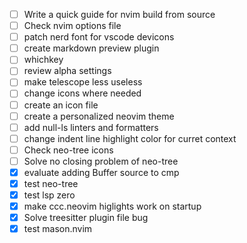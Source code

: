- [ ] Write a quick guide for nvim build from source 
- [ ] Check nvim options file 
- [ ] patch nerd font for vscode devicons 
- [ ] create markdown preview plugin
- [ ] whichkey
- [ ] review alpha settings
- [ ] make telescope less useless
- [ ] change icons where needed
- [ ] create an icon file 
- [ ] create a personalized neovim theme 
- [ ] add null-ls linters and formatters
- [ ] change indent line highlight color for curret context
- [ ] Check neo-tree icons
- [ ] Solve no closing problem of neo-tree
- [x] evaluate adding Buffer source to cmp
- [x] test neo-tree
- [x] test lsp zero
- [x] make ccc.neovim higlights work on startup 
- [x] Solve treesitter plugin file bug
- [x] test mason.nvim
